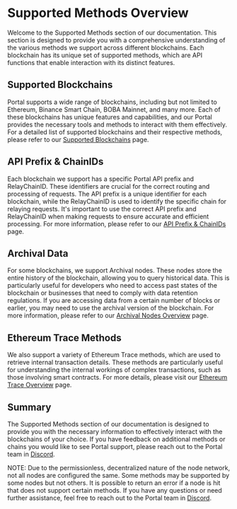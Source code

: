 # Supported Methods Overview

Welcome to the Supported Methods section of our documentation. This section is designed to provide you with a comprehensive understanding of the various methods we support across different blockchains. Each blockchain has its unique set of supported methods, which are API functions that enable interaction with its distinct features. 

## Supported Blockchains

Portal supports a wide range of blockchains, including but not limited to Ethereum, Binance Smart Chain, BOBA Mainnet, and many more. Each of these blockchains has unique features and capabilities, and our Portal provides the necessary tools and methods to interact with them effectively. For a detailed list of supported blockchains and their respective methods, please refer to our [Supported Blockchains](https://docs.grove.city/supported-blockchains) page.

## API Prefix & ChainIDs

Each blockchain we support has a specific Portal API prefix and RelayChainID. These identifiers are crucial for the correct routing and processing of requests. The API prefix is a unique identifier for each blockchain, while the RelayChainID is used to identify the specific chain for relaying requests. It's important to use the correct API prefix and RelayChainID when making requests to ensure accurate and efficient processing. For more information, please refer to our [API Prefix & ChainIDs](https://docs.grove.city/api-prefix-chainids) page.

## Archival Data

For some blockchains, we support Archival nodes. These nodes store the entire history of the blockchain, allowing you to query historical data. This is particularly useful for developers who need to access past states of the blockchain or businesses that need to comply with data retention regulations. If you are accessing data from a certain number of blocks or earlier, you may need to use the archival version of the blockchain. For more information, please refer to our [Archival Nodes Overview](https://docs.grove.city/archival-nodes-overview) page.

## Ethereum Trace Methods

We also support a variety of Ethereum Trace methods, which are used to retrieve internal transaction details. These methods are particularly useful for understanding the internal workings of complex transactions, such as those involving smart contracts. For more details, please visit our [Ethereum Trace Overview](https://docs.grove.city/ethereum-trace-overview) page.

## Summary

The Supported Methods section of our documentation is designed to provide you with the necessary information to effectively interact with the blockchains of your choice. If you have feedback on additional methods or chains you would like to see Portal support, please reach out to the Portal team in [Discord](https://discord.com/invite/portal).

NOTE: Due to the permissionless, decentralized nature of the node network, not all nodes are configured the same. Some methods may be supported by some nodes but not others. It is possible to return an error if a node is hit that does not support certain methods. If you have any questions or need further assistance, feel free to reach out to the Portal team in [Discord](https://discord.gg/build-with-grove).
